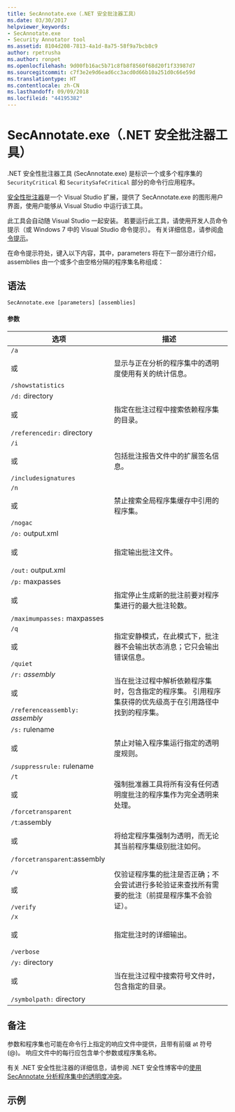 ```yaml
---
title: SecAnnotate.exe（.NET 安全批注器工具）
ms.date: 03/30/2017
helpviewer_keywords:
- SecAnnotate.exe
- Security Annotator tool
ms.assetid: 8104d208-7813-4a1d-8a75-58f9a7bcb8c9
author: rpetrusha
ms.author: ronpet
ms.openlocfilehash: 9d00fb16ac5b71c8fb8f8560f68d20f1f33987d7
ms.sourcegitcommit: c7f3e2e9d6ead6cc3acd0d66b10a251d0c66e59d
ms.translationtype: HT
ms.contentlocale: zh-CN
ms.lasthandoff: 09/09/2018
ms.locfileid: "44195382"
---
```

# <a name="secannotateexe-net-security-annotator-tool"></a>SecAnnotate.exe（.NET 安全批注器工具）
.NET 安全性批注器工具 (SecAnnotate.exe) 是标识一个或多个程序集的 `SecurityCritical` 和 `SecuritySafeCritical` 部分的命令行应用程序。  
  
 [安全性批注器](https://go.microsoft.com/fwlink/?LinkId=198007)是一个 Visual Studio 扩展，提供了 SecAnnotate.exe 的图形用户界面，使用户能够从 Visual Studio 中运行该工具。  
  
 此工具会自动随 Visual Studio 一起安装。 若要运行此工具，请使用开发人员命令提示（或 Windows 7 中的 Visual Studio 命令提示）。 有关详细信息，请参阅[命令提示](../../../docs/framework/tools/developer-command-prompt-for-vs.md)。  
  
 在命令提示符处，键入以下内容，其中，parameters 将在下一部分进行介绍，assemblies 由一个或多个由空格分隔的程序集名称组成：  
  
## <a name="syntax"></a>语法  
  
```  
SecAnnotate.exe [parameters] [assemblies]  
```  
  
#### <a name="parameters"></a>参数  
  
|选项|描述|  
|------------|-----------------|  
|`/a`<br /><br /> 或<br /><br /> `/showstatistics`|显示与正在分析的程序集中的透明度使用有关的统计信息。|  
|`/d:` directory<br /><br /> 或<br /><br /> `/referencedir:` directory|指定在批注过程中搜索依赖程序集的目录。|  
|`/i`<br /><br /> 或<br /><br /> `/includesignatures`|包括批注报告文件中的扩展签名信息。|  
|`/n`<br /><br /> 或<br /><br /> `/nogac`|禁止搜索全局程序集缓存中引用的程序集。|  
|`/o:` output.xml<br /><br /> 或<br /><br /> `/out:` output.xml|指定输出批注文件。|  
|`/p:` maxpasses<br /><br /> 或<br /><br /> `/maximumpasses:` maxpasses|指定停止生成新的批注前要对程序集进行的最大批注轮数。|  
|`/q`<br /><br /> 或<br /><br /> `/quiet`|指定安静模式，在此模式下，批注器不会输出状态消息；它只会输出错误信息。|  
|`/r:` *assembly*<br /><br /> 或<br /><br /> `/referenceassembly:` *assembly*|当在批注过程中解析依赖程序集时，包含指定的程序集。 引用程序集获得的优先级高于在引用路径中找到的程序集。|  
|`/s:` rulename<br /><br /> 或<br /><br /> `/suppressrule:` rulename|禁止对输入程序集运行指定的透明度规则。|  
|`/t`<br /><br /> 或<br /><br /> `/forcetransparent`|强制批准器工具将所有没有任何透明度批注的程序集作为完全透明来处理。|  
|`/t`:assembly<br /><br /> 或<br /><br /> `/forcetransparent`:assembly|将给定程序集强制为透明，而无论其当前程序集级别批注如何。|  
|||  
|`/v`<br /><br /> 或<br /><br /> `/verify`|仅验证程序集的批注是否正确；不会尝试进行多轮验证来查找所有需要的批注（前提是程序集不会验证）。|  
|`/x`<br /><br /> 或<br /><br /> `/verbose`|指定批注时的详细输出。|  
|`/y:` directory<br /><br /> 或<br /><br /> `/symbolpath:` directory|当在批注过程中搜索符号文件时，包含指定的目录。|  
  
## <a name="remarks"></a>备注  
 参数和程序集也可能在命令行上指定的响应文件中提供，且带有前缀 at 符号 (@)。 响应文件中的每行应包含单个参数或程序集名称。  
  
 有关 .NET 安全性批注器的详细信息，请参阅 .NET 安全性博客中的[使用 SecAnnotate 分析程序集中的透明度冲突](https://go.microsoft.com/fwlink/?LinkId=187648)。  
  
## <a name="examples"></a>示例
